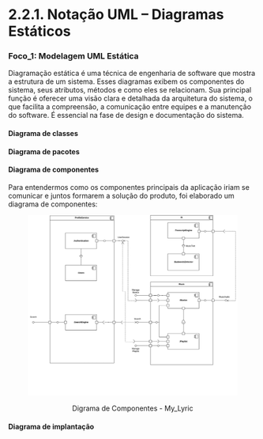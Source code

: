 # 2.2.1. Notação UML – Diagramas Estáticos

### Foco_1: Modelagem UML Estática
Diagramação estática é uma técnica de engenharia de software que mostra a estrutura de um sistema. Esses diagramas exibem os componentes do sistema, seus atributos, métodos e como eles se relacionam. Sua principal função é oferecer uma visão clara e detalhada da arquitetura do sistema, o que facilita a compreensão, a comunicação entre equipes e a manutenção do software. É essencial na fase de design e documentação do sistema.


#### Diagrama de classes

#### Diagrama de pacotes

#### Diagrama de componentes
Para entendermos como os componentes principais da aplicação iriam se comunicar e
juntos formarem a solução do produto, foi elaborado um diagrama de componentes:

<figure align="center">

  ![brainstorm](../assets/uml/DiagramaDeComponentes.png)
  <figcaption>Digrama de Componentes - My_Lyric</figcaption>
</figure>

#### Diagrama de implantação

